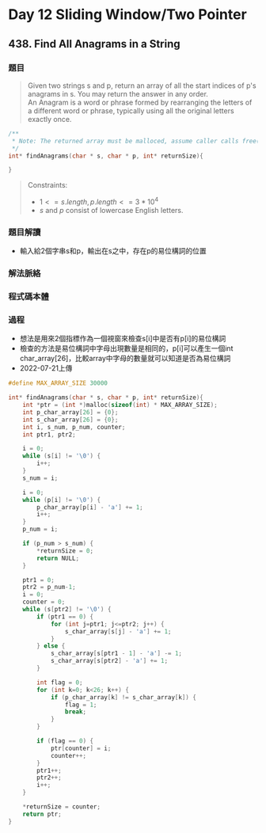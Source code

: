 # Day 12 Sliding Window/Two Pointer

## 438. Find All Anagrams in a String

### 題目
> Given two strings s and p, return an array of all the start indices of p's anagrams in s. You may return the answer in any order.</br>
An Anagram is a word or phrase formed by rearranging the letters of a different word or phrase, typically using all the original letters exactly once.</br>


```c
/**
 * Note: The returned array must be malloced, assume caller calls free().
 */
int* findAnagrams(char * s, char * p, int* returnSize){

}
```
>Constraints:
>- $1 <= s.length, p.length <= 3 * 10^4$
>- $s$ and $p$ consist of lowercase English letters.

### 題目解讀
- 輸入給2個字串s和p，輸出在s之中，存在p的易位構詞的位置
### 解法脈絡
### 程式碼本體
### 過程
- 想法是用來2個指標作為一個視窗來檢查s[i]中是否有p[i]的易位構詞
- 檢查的方法是易位構詞中字母出現數量是相同的，p[i]可以產生一個int char_array[26]，比較array中字母的數量就可以知道是否為易位構詞
- 2022-07-21上傳
```c
#define MAX_ARRAY_SIZE 30000

int* findAnagrams(char * s, char * p, int* returnSize){
    int *ptr = (int *)malloc(sizeof(int) * MAX_ARRAY_SIZE);
    int p_char_array[26] = {0};
    int s_char_array[26] = {0};
    int i, s_num, p_num, counter;
    int ptr1, ptr2;

    i = 0;
    while (s[i] != '\0') {
        i++;
    }
    s_num = i;

    i = 0;
    while (p[i] != '\0') {
        p_char_array[p[i] - 'a'] += 1;
        i++;
    }
    p_num = i;

    if (p_num > s_num) {
        *returnSize = 0;
        return NULL;
    }

    ptr1 = 0;
    ptr2 = p_num-1;
    i = 0;
    counter = 0;
    while (s[ptr2] != '\0') {
        if (ptr1 == 0) {
            for (int j=ptr1; j<=ptr2; j++) {
                s_char_array[s[j] - 'a'] += 1;
            }
        } else {
            s_char_array[s[ptr1 - 1] - 'a'] -= 1;
            s_char_array[s[ptr2] - 'a'] += 1;
        }

        int flag = 0;
        for (int k=0; k<26; k++) {
            if (p_char_array[k] != s_char_array[k]) {
                flag = 1;
                break;
            }
        }

        if (flag == 0) {
            ptr[counter] = i;
            counter++;
        }
        ptr1++;
        ptr2++;
        i++;
    }

    *returnSize = counter;
    return ptr;
}
```
